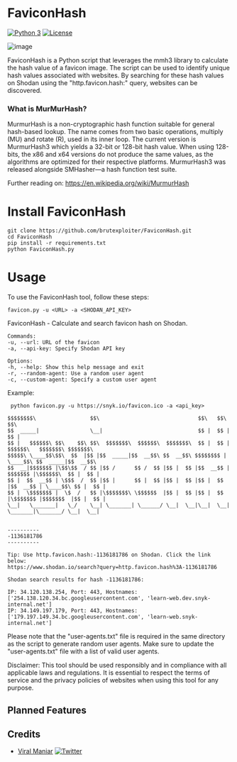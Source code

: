 # FaviconHash
[![Python 3](https://img.shields.io/badge/python-3-yellow.svg)](https://www.python.org/)
[![License](https://img.shields.io/github/license/brutexploiter/FaviconHash)](https://github.com/brutexploiter/FaviconHash/blob/main/LICENSE)


![image](https://github.com/brutexploiter/FaviconHash/assets/88744417/ffc72f01-6eb0-4d51-a749-4a6f6a0fcb7c)




FaviconHash is a Python script that leverages the mmh3 library to calculate the hash value of a favicon image. The script can be used to identify unique hash values associated with websites. By searching for these hash values on Shodan using the "http.favicon.hash:<hash>" query, websites can be discovered.

### What is MurMurHash?
MurmurHash is a non-cryptographic hash function suitable for general hash-based lookup. The name comes from two basic operations, multiply (MU) and rotate (R), used in its inner loop. The current version is MurmurHash3 which yields a 32-bit or 128-bit hash value. When using 128-bits, the x86 and x64 versions do not produce the same values, as the algorithms are optimized for their respective platforms. MurmurHash3 was released alongside SMHasher—a hash function test suite.

Further reading on: https://en.wikipedia.org/wiki/MurmurHash

# Install FaviconHash
```
git clone https://github.com/brutexploiter/FaviconHash.git
cd FaviconHash
pip install -r requirements.txt
python FaviconHash.py
```
# Usage
To use the FaviconHash tool, follow these steps:

```
favicon.py -u <URL> -a <SHODAN_API_KEY>
```
FaviconHash - Calculate and search favicon hash on Shodan.
```
Commands:
-u, --url: URL of the favicon
-a, --api-key: Specify Shodan API key

Options:
-h, --help: Show this help message and exit
-r, --random-agent: Use a random user agent
-c, --custom-agent: Specify a custom user agent
```

Example:

```
 python favicon.py -u https://snyk.io/favicon.ico -a <api_key>
```
```
$$$$$$$$\                 $$\                               $$\   $$\                     $$\
$$  _____|                \__|                              $$ |  $$ |                    $$ |
$$ |   $$$$$$\ $$\    $$\ $$\  $$$$$$$\  $$$$$$\  $$$$$$$\  $$ |  $$ | $$$$$$\   $$$$$$$\ $$$$$$$\
$$$$$\ \____$$\$$\  $$  |$$ |$$  _____|$$  __$$\ $$  __$$\ $$$$$$$$ | \____$$\ $$  _____|$$  __$$\
$$  __|$$$$$$$ |\$$\$$  / $$ |$$ /      $$ /  $$ |$$ |  $$ |$$  __$$ | $$$$$$$ |\$$$$$$\  $$ |  $$ |
$$ |  $$  __$$ | \$$$  /  $$ |$$ |      $$ |  $$ |$$ |  $$ |$$ |  $$ |$$  __$$ | \____$$\ $$ |  $$ |
$$ |  \$$$$$$$ |  \$  /   $$ |\$$$$$$$\ \$$$$$$  |$$ |  $$ |$$ |  $$ |\$$$$$$$ |$$$$$$$  |$$ |  $$ |
\__|   \_______|   \_/    \__| \_______| \______/ \__|  \__|\__|  \__| \_______|\_______/ \__|  \__|


----------
-1136181786
----------

Tip: Use http.favicon.hash:-1136181786 on Shodan. Click the link below:
https://www.shodan.io/search?query=http.favicon.hash%3A-1136181786

Shodan search results for hash -1136181786:

IP: 34.120.138.254, Port: 443, Hostnames: ['254.138.120.34.bc.googleusercontent.com', 'learn-web.dev.snyk-internal.net']
IP: 34.149.197.179, Port: 443, Hostnames: ['179.197.149.34.bc.googleusercontent.com', 'learn-web.snyk-internal.net']
```
Please note that the "user-agents.txt" file is required in the same directory as the script to generate random user agents. Make sure to update the "user-agents.txt" file with a list of valid user agents.

Disclaimer: This tool should be used responsibly and in compliance with all applicable laws and regulations. It is essential to respect the terms of service and the privacy policies of websites when using this tool for any purpose.

## Planned Features

## Credits
- [Viral Maniar](https://github.com/Viralmaniar/MurMurHash)
[![Twitter](https://img.shields.io/twitter/follow/maniarviral.svg?logo=twitter)](https://twitter.com/maniarviral)
